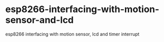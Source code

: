 # esp8266-interfacing-with-motion-sensor-and-lcd
esp8266 interfacing with  motion sensor, lcd and timer interrupt
